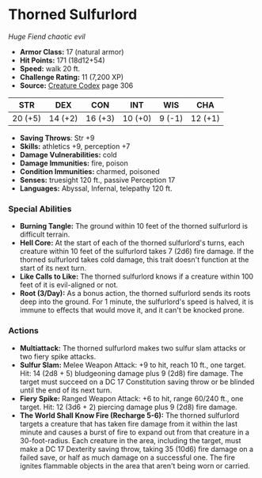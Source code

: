 # Thorned Sulfurlord

*Huge* *Fiend* *chaotic evil*

- **Armor Class:** 17 (natural armor)
- **Hit Points:** 171 (18d12+54)
- **Speed:** walk 20 ft.
- **Challenge Rating:** 11 (7,200 XP)
- **Source:** [Creature Codex](https://koboldpress.com/kpstore/product/creature-codex-for-5th-edition-dnd) page 306

| STR | DEX | CON | INT | WIS | CHA |
| --- | --- | --- | --- | --- | --- |
| 20 (+5) | 14 (+2) | 16 (+3) | 10 (+0) | 9 (-1) | 12 (+1) |

- **Saving Throws**: Str +9
- **Skills:** athletics +9, perception +7
- **Damage Vulnerabilities:** cold
- **Damage Immunities:** fire, poison
- **Condition Immunities:** charmed, poisoned
- **Senses:** truesight 120 ft., passive Perception 17
- **Languages:** Abyssal, Infernal, telepathy 120 ft.
### Special Abilities
- **Burning Tangle:** The ground within 10 feet of the thorned sulfurlord is difficult terrain.
- **Hell Core:** At the start of each of the thorned sulfurlord's turns, each creature within 10 feet of the sulfurlord takes 7 (2d6) fire damage. If the thorned sulfurlord takes cold damage, this trait doesn't function at the start of its next turn.
- **Like Calls to Like:** The thorned sulfurlord knows if a creature within 100 feet of it is evil-aligned or not.
- **Root (3/Day):** As a bonus action, the thorned sulfurlord sends its roots deep into the ground. For 1 minute, the sulfurlord's speed is halved, it is immune to effects that would move it, and it can't be knocked prone.
### Actions
- **Multiattack:** The thorned sulfurlord makes two sulfur slam attacks or two fiery spike attacks.
- **Sulfur Slam:** Melee Weapon Attack: +9 to hit, reach 10 ft., one target. Hit: 14 (2d8 + 5) bludgeoning damage plus 9 (2d8) fire damage. The target must succeed on a DC 17 Constitution saving throw or be blinded until the end of its next turn.
- **Fiery Spike:** Ranged Weapon Attack: +6 to hit, range 60/240 ft., one target. Hit: 12 (3d6 + 2) piercing damage plus 9 (2d8) fire damage.
- **The World Shall Know Fire (Recharge 5-6):** The thorned sulfurlord targets a creature that has taken fire damage from it within the last minute and causes a burst of fire to expand out from that creature in a 30-foot-radius. Each creature in the area, including the target, must make a DC 17 Dexterity saving throw, taking 35 (10d6) fire damage on a failed save, or half as much damage on a successful one. The fire ignites flammable objects in the area that aren't being worn or carried.


